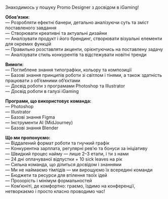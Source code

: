 Знаходимось у пошуку Promo Designer з досвідом в iGaming!  
  
**Обов’язки:**  
— Розробляти ефектні банери, детально аналізуючи суть та зміст поставленого
завдання  
— Створювати креативні та актуальні дизайни  
— Аналізувати продукт і його брендинг, створювати візуальні елементи для
окремих функцій  
— Правильно розставляти акценти, орієнтуючись на поставлену задачу  
— Аналізувати стиль конкурентів та відстежувати новітні тренди  
  
**Вимоги:**  
— Поглиблене знання типографіки, кольору та композиції  
— Базові знання принципів роботи зі світлом і тінями, а також здатність
працювати з об’ємними об’єктами  
— Досвід роботи з програмами Photoshop та Illustrator  
— Досвід роботи в галузі iGaming  
  
**Програми, що використовує команда:**  
— Photoshop  
— Illustrator  
— Базові знання Figma  
— Інструменти AI (MidJourney)  
— Базові знання Blender  
  
**Що ми пропонуємо:**  
— Віддалений формат роботи та гнучкий графік  
— Конкурентна зарплата, регулярні рев’ю та бонуси за ініціативу  
— Швидкий процес найму — лише 2–3 етапи, і ти з нами  
— 24 дні оплачуваної відпустки + 10 sick leaves на рік  
— Сильна команда, що ділиться досвідом і знаннями  
— Ми не наймаємо тімлідів — ми вирощуємо їх всередині команди  
— Бюджети та ресурси для втілення твоїх ідей  
— Прозорість і мінімум формальностей  
— Комʼюніті, де комфортно: граємо, їздимо на конференції, нетворкаємо і просто
класно проводимо час!